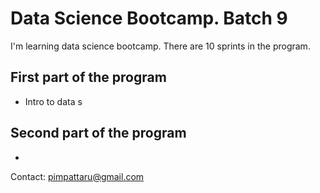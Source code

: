 # Data Science Bootcamp. Batch 9

I'm learning data science bootcamp. There are 10 sprints in the program.

## First part of the program

- Intro to data s

## Second part of the program

-

Contact: pimpattaru@gmail.com
